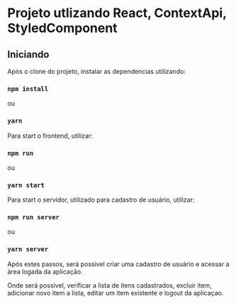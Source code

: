 # Projeto utlizando React, ContextApi, StyledComponent

## Iniciando

Após o clone do projeto, instalar as dependencias utilizando:

### `npm install`

ou

### `yarn`

Para start o frontend, utilizar:

### `npm run`

ou

### `yarn start`

Para start o servidor, utilizado para cadastro de usuário, utilizar:

### `npm run server`

ou

### `yarn server`

Após estes passos, será possivel criar uma cadastro de usuário e acessar a área logada da aplicação.

Onde será possivel, verificar a lista de itens cadastrados, excluir item, adicionar novo item a lista, editar um item existente e logout da aplicaçao.
